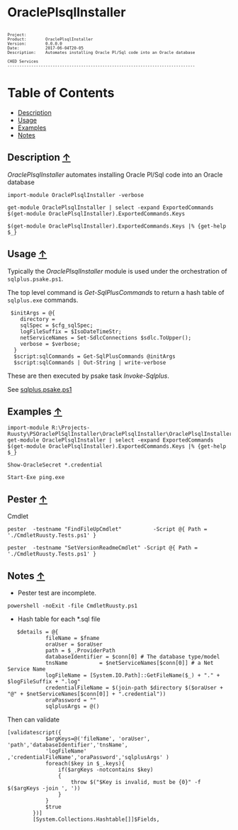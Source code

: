 # OraclePlsqlInstaller #
<pre style="font-size: .75em;"><code>
Project:        
Product:        OraclePlsqlInstaller
Version:        0.0.0.0
Date:           2017-06-04T20-05
Description:    Automates installing Oracle Pl/Sql code into an Oracle database

CHED Services
-------------------------------------------------------------------------------
</code></pre>


<a name="TOC"></a>
# Table of Contents

- [Description](#description)
- [Usage](#usage)
- [Examples](#examples)
- [Notes](#notes)



<a name="description"></a>
## Description [&uarr;](#TOC) ##

*OraclePlsqlInstaller* automates installing Oracle Pl/Sql code into an Oracle database



~~~
import-module OraclePlsqlInstaller -verbose

get-module OraclePlsqlInstaller | select -expand ExportedCommands
$(get-module OraclePlsqlInstaller).ExportedCommands.Keys
~~~

~~~
$(get-module OraclePlsqlInstaller).ExportedCommands.Keys |% {get-help $_}
~~~

<a name="usage"></a>
## Usage [&uarr;](#TOC) ##

Typically the *OraclePlsqlInstaller* module is used under the orchestration of `sqlplus.psake.ps1`.

The top level command is *Get-SqlPlusCommands* to return a hash table of `sqlplus.exe` commands.

~~~
 $initArgs = @{
    directory =  
    sqlSpec = $cfg_sqlSpec;
    logFileSuffix = $IsoDateTimeStr;
    netServiceNames = Set-SdlcConnections $sdlc.ToUpper();
    verbose = $verbose;
  }
  $script:sqlCommands = Get-SqlPlusCommands @initArgs
  $script:sqlCommands | Out-String | write-verbose
~~~

These are then executed by psake task *Invoke-Sqlplus*.

See [sqlplus.psake.ps1](file:./../sqlplus.psake.ps1)


<a name="examples"></a>
## Examples [&uarr;](#TOC) ##

~~~
import-module R:\Projects-Ruusty\PSOraclePlSqlInstaller\OraclePlsqlInstaller\OraclePlsqlInstaller.psm1
get-module OraclePlsqlInstaller | select -expand ExportedCommands
$(get-module OraclePlsqlInstaller).ExportedCommands.Keys |% {get-help $_}

~~~

~~~
Show-OracleSecret *.credential
~~~

~~~
Start-Exe ping.exe 
~~~

<a name="pester"></a>
## Pester [&uarr;](#TOC) ##


Cmdlet




~~~
pester  -testname "FindFileUpCmdlet"          -Script @{ Path = './CmdletRuusty.Tests.ps1' }

~~~

~~~
pester  -testname "SetVersionReadmeCmdlet" -Script @{ Path = './CmdletRuusty.Tests.ps1' }

~~~

<a name="notes"></a>
## Notes [&uarr;](#TOC) ##


- Pester test are incomplete.

~~~
powershell -noExit -file CmdletRuusty.ps1
~~~



- Hash table for each *.sql file

~~~
   $details = @{
            fileName = $fname
            oraUser = $oraUser
            path = $_.ProviderPath
            databaseIdentifier = $conn[0] # The database type/model 
            tnsName          = $netServiceNames[$conn[0]] # a Net Service Name
            logFileName = [System.IO.Path]::GetFileName($_) + "." + $logFileSuffix + ".log"
            credentialFileName = $(join-path $directory $($oraUser + "@" + $netServiceNames[$conn[0]] + ".credential"))
            oraPassword = ""
            sqlplusArgs = @()
~~~

Then can validate


~~~
[validatescript({
            $argKeys=@('fileName', 'oraUser', 'path','databaseIdentifier','tnsName',
            'logFileName' ,'credentialFileName','oraPassword','sqlplusArgs' )
            foreach($key in $_.keys){
                if($argKeys -notcontains $key)
                {
                    throw $("$Key is invalid, must be {0}" -f $($argKeys -join ', '))
                }
            }
            $true
        })]
        [System.Collections.Hashtable[]]$Fields,
~~~